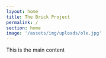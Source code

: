 ```yaml
---
layout: home
title: The Brick Project
permalink: /
section: home
image: '/assets/img/uploads/ole.jpg'
---
```

This is the main content
